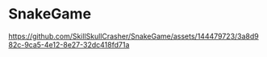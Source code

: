 # SnakeGame



https://github.com/SkillSkullCrasher/SnakeGame/assets/144479723/3a8d982c-9ca5-4e12-8e27-32dc418fd71a


